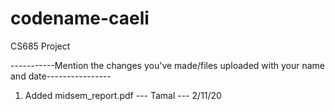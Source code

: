 # codename-caeli
CS685 Project

-----------Mention the changes you've made/files uploaded with your name and date----------------
1. Added midsem_report.pdf --- Tamal --- 2/11/20
